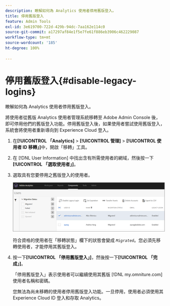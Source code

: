 ```yaml
---
description: 瞭解如何為 Analytics 使用者停用舊版登入。
title: 停用舊版登入
feature: Admin Tools
exl-id: 3e619700-722d-429b-94dc-7aa162e114c0
source-git-commit: a17297af84e1f5e7fe61f886eb3906c462229087
workflow-type: tm+mt
source-wordcount: '185'
ht-degree: 100%

---
```


# 停用舊版登入{#disable-legacy-logins}

瞭解如何為 Analytics 使用者停用舊版登入。

將使用者從舊版 Analytics 使用者管理系統移轉至 Adobe Admin Console 後，即可停用他們的舊版登入功能。停用舊版登入後，如果使用者嘗試使用舊版登入，系統會將使用者重新導向到 Experience Cloud 登入。

1. 在&#x200B;**[!UICONTROL 「Analytics]** > **[!UICONTROL 管理]** > **[!UICONTROL 使用者 ID 移轉」]**&#x200B;中，開啟「移轉」工具。
1. 在 [!DNL User Information] 中找出含有所需使用者的網域，然後按一下&#x200B;**[!UICONTROL 「選取使用者」]**。
1. 選取具有您要停用之舊版登入的使用者。

   ![](/help/admin/admin-console/user-management2/user-migration/assets/user-info.png)

   符合資格的使用者在「移轉狀態」欄下的狀態會變成 *`Migrated`*。您必須先移轉使用者，才能停用其舊版登入。
1. 按一下&#x200B;**[!UICONTROL 「停用舊版登入」]**，然後按一下&#x200B;**[!UICONTROL 「完成」]**。

   「停用舊版登入」表示使用者可以繼續使用其舊版 [!DNL my.omniture.com] 使用者名稱和密碼。

   您無法為尚未移轉的使用者停用舊版登入功能。一旦停用，使用者必須使用其 Experience Cloud ID 登入和存取 Analytics。
